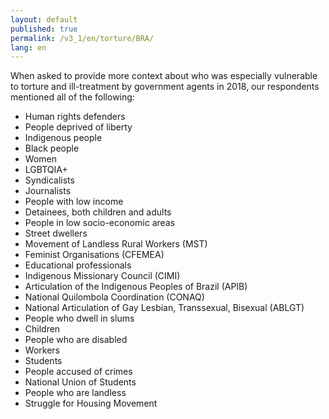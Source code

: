 ```yaml
---
layout: default
published: true
permalink: /v3_1/en/torture/BRA/
lang: en
---
```


When asked to provide more context about who was especially vulnerable to torture and ill-treatment by government agents in 2018, our respondents mentioned all of the following:
-	Human rights defenders
-	People deprived of liberty
-	Indigenous people
-	Black people
-	Women
-	LGBTQIA+
-	Syndicalists
-	Journalists
-	People with low income
-	Detainees, both children and adults
-	People in low socio-economic areas
-	Street dwellers
-	Movement of Landless Rural Workers (MST)
-	Feminist Organisations (CFEMEA)
-	Educational professionals
-	Indigenous Missionary Council (CIMI)
-	Articulation of the Indigenous Peoples of Brazil (APIB)
-	National Quilombola Coordination (CONAQ)
-	National Articulation of Gay Lesbian, Transsexual, Bisexual (ABLGT)
-	People who dwell in slums
-	Children
-	People who are disabled
-	Workers
-	Students
-	People accused of crimes
-	National Union of Students
-	People who are landless
-	Struggle for Housing Movement

